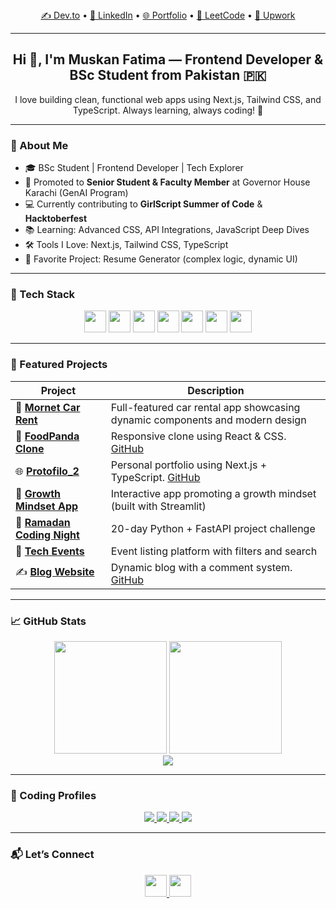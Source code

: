 <div align="center">
  <a href="https://dev.to/muskanfatim">✍️ Dev.to</a> • 
  <a href="https://www.linkedin.com/in/muskan-fatima-ab90732b7/">🤝 LinkedIn</a> • 
  <a href="https://protofilo-2.vercel.app/">🌐 Portfolio</a> • 
  <a href="https://leetcode.com/u/Code_with_muskan/">🧠 LeetCode</a> • 
  <a href="https://www.upwork.com/freelancers/~01b71c5cd538cae74b">💼 Upwork</a>
</div>

---

<h2 align="center">Hi 👋, I'm <strong>Muskan Fatima</strong> — Frontend Developer & BSc Student from Pakistan 🇵🇰</h2>

<p align="center">
  I love building clean, functional web apps using Next.js, Tailwind CSS, and TypeScript. Always learning, always coding! 🚀
</p>

---

### 🚀 About Me

- 🎓 BSc Student | Frontend Developer | Tech Explorer
- 🌟 Promoted to **Senior Student & Faculty Member** at Governor House Karachi (GenAI Program)
- 💻 Currently contributing to **GirlScript Summer of Code** & **Hacktoberfest**
- 📚 Learning: Advanced CSS, API Integrations, JavaScript Deep Dives
- 🛠️ Tools I Love: Next.js, Tailwind CSS, TypeScript
- 🧠 Favorite Project: Resume Generator (complex logic, dynamic UI)

---

### 🧰 Tech Stack

<div align="center">
  <img src="https://cdn.jsdelivr.net/gh/devicons/devicon/icons/javascript/javascript-original.svg" height="35" />
  <img src="https://cdn.jsdelivr.net/gh/devicons/devicon/icons/typescript/typescript-original.svg" height="35"/>
  <img src="https://cdn.jsdelivr.net/gh/devicons/devicon/icons/react/react-original.svg" height="35"/>
  <img src="https://cdn.jsdelivr.net/gh/devicons/devicon/icons/nextjs/nextjs-original.svg" height="35"/>
  <img src="https://cdn.jsdelivr.net/gh/devicons/devicon/icons/html5/html5-original.svg" height="35"/>
  <img src="https://cdn.jsdelivr.net/gh/devicons/devicon/icons/css3/css3-original.svg" height="35"/>
  <img src="https://cdn.jsdelivr.net/gh/devicons/devicon/icons/git/git-original.svg" height="35"/>
</div>

---

### 🌟 Featured Projects

| Project | Description |
|--------|-------------|
| 🚗 [**Mornet Car Rent**](https://mornet-project.vercel.app/) | Full-featured car rental app showcasing dynamic components and modern design |
| 🥡 [**FoodPanda Clone**](https://panda-clone.vercel.app/) | Responsive clone using React & CSS. [GitHub](https://github.com/muskan-fatim/panda-clone.git) |
| 🌐 [**Protofilo_2**](https://protofilo-2.vercel.app/) | Personal portfolio using Next.js + TypeScript. [GitHub](https://github.com/muskan-fatim/Protofilo_2) |
| 🌱 [**Growth Mindset App**](https://growth-mindset-project-0.streamlit.app/) | Interactive app promoting a growth mindset (built with Streamlit) |
| 🌚 [**Ramadan Coding Night**](https://github.com/muskan-fatim/Ramdan_coding_night.git) | 20-day Python + FastAPI project challenge |
| 🎉 [**Tech Events**](https://tech-event-lovat.vercel.app/) | Event listing platform with filters and search |
| ✍️ [**Blog Website**](https://blog-website-rho-blush.vercel.app/) | Dynamic blog with a comment system. [GitHub](https://github.com/muskan-fatim/blog-website) |

---

### 📈 GitHub Stats

<div align="center">
  <img src="https://github-profile-summary-cards.vercel.app/api/cards/stats?username=muskan-fatim&theme=2077" height="180"/>
  <img src="https://github-profile-summary-cards.vercel.app/api/cards/repos-per-language?username=muskan-fatim&theme=2077" height="180"/>
  <br/>
  <img src="https://github-readme-streak-stats.herokuapp.com/?user=muskan-fatim&theme=2077"/>
</div>

---

### 🧠 Coding Profiles

<div align="center">
  <a href="https://leetcode.com/u/Code_with_muskan/" target="_blank">
    <img src="https://img.shields.io/badge/LeetCode-FFA116?style=for-the-badge&logo=leetcode&logoColor=black"/>
  </a>
  <a href="https://github.com/muskan-fatim" target="_blank">
    <img src="https://img.shields.io/badge/GitHub-100000?style=for-the-badge&logo=github&logoColor=white"/>
  </a>
  <a href="https://www.upwork.com/freelancers/~01b71c5cd538cae74b" target="_blank">
    <img src="https://img.shields.io/badge/Upwork-6FDA44?style=for-the-badge&logo=upwork&logoColor=white"/>
  </a>
  <a href="https://dev.to/muskanfatim" target="_blank">
    <img src="https://img.shields.io/badge/Dev.to-0A0A0A?style=for-the-badge&logo=devdotto&logoColor=white"/>
  </a>
</div>

---

### 📬 Let’s Connect

<div align="center">
  <a href="https://www.linkedin.com/in/muskan-fatima-ab90732b7/" target="_blank">
    <img src="https://img.shields.io/static/v1?message=LinkedIn&logo=linkedin&label=&color=0077B5&logoColor=white&style=for-the-badge" height="35"/>
  </a>
  <a href="mailto:mushiifatima3456@gmail.com">
    <img src="https://img.shields.io/static/v1?message=Gmail&logo=gmail&label=&color=D14836&logoColor=white&style=for-the-badge" height="35"/>
  </a>
</div>




